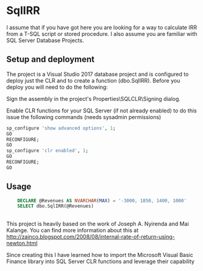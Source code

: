 # SqlIRR

I assume that if you have got here you are looking for a way to calculate IRR from a T-SQL script or stored procedure. I also assume you are familiar with SQL Server Database Projects.

## Setup and deployment

The project is a Visual Studio 2017 database project and is configured to deploy just the CLR and to create a function (dbo.SqlIRR).
Before you deploy you will need to do the following:

Sign the assembly in the project's Properties\SQLCLR\Signing dialog.

Enable CLR functions for your SQL Server (if not already enabled) to do this issue the following commands (needs sysadmin permissions)

```sql
sp_configure 'show advanced options', 1;  
GO  
RECONFIGURE;  
GO  
sp_configure 'clr enabled', 1;  
GO  
RECONFIGURE;  
GO 
```

## Usage

```sql
    DECLARE @Revenues AS NVARCHAR(MAX) = '-3000, 1850, 1400, 1000'
    SELECT dbo.SqlIRR(@Revenues)
```

## 

This project is heavily based on the work of Joseph A. Nyirenda and Mai Kalange. You can find more information about this at http://zainco.blogspot.com/2008/08/internal-rate-of-return-using-newton.html

Since creating this I have learned how to import the Microsoft Visual Basic Finance library into SQL Server CLR functions and leverage their capability
